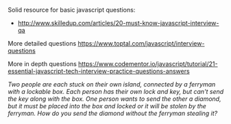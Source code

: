 Solid resource for basic javascript questions:
- http://www.skilledup.com/articles/20-must-know-javascript-interview-qa

More detailed questions
https://www.toptal.com/javascript/interview-questions

More in depth questions
https://www.codementor.io/javascript/tutorial/21-essential-javascript-tech-interview-practice-questions-answers




_Two people are each stuck on their own island, connected by   a ferryman with a lockable box. Each person has their own lock and key, but can't send the key along with the box. One person wants to send the other a diamond, but it must be placed into the box and locked or it will be stolen by the ferryman. How do you send the diamond without the ferryman stealing it?_
